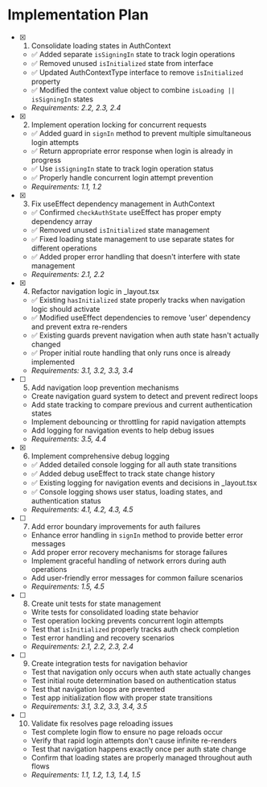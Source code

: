 # Implementation Plan

- [x] 1. Consolidate loading states in AuthContext

  - ✅ Added separate `isSigningIn` state to track login operations
  - ✅ Removed unused `isInitialized` state from interface
  - ✅ Updated AuthContextType interface to remove `isInitialized` property
  - ✅ Modified the context value object to combine `isLoading || isSigningIn` states
  - _Requirements: 2.2, 2.3, 2.4_

- [x] 2. Implement operation locking for concurrent requests

  - ✅ Added guard in `signIn` method to prevent multiple simultaneous login attempts
  - ✅ Return appropriate error response when login is already in progress
  - ✅ Use `isSigningIn` state to track login operation status
  - ✅ Properly handle concurrent login attempt prevention
  - _Requirements: 1.1, 1.2_

- [x] 3. Fix useEffect dependency management in AuthContext

  - ✅ Confirmed `checkAuthState` useEffect has proper empty dependency array
  - ✅ Removed unused `isInitialized` state management
  - ✅ Fixed loading state management to use separate states for different operations
  - ✅ Added proper error handling that doesn't interfere with state management
  - _Requirements: 2.1, 2.2_

- [x] 4. Refactor navigation logic in \_layout.tsx

  - ✅ Existing `hasInitialized` state properly tracks when navigation logic should activate
  - ✅ Modified useEffect dependencies to remove 'user' dependency and prevent extra re-renders
  - ✅ Existing guards prevent navigation when auth state hasn't actually changed
  - ✅ Proper initial route handling that only runs once is already implemented
  - _Requirements: 3.1, 3.2, 3.3, 3.4_

- [ ] 5. Add navigation loop prevention mechanisms

  - Create navigation guard system to detect and prevent redirect loops
  - Add state tracking to compare previous and current authentication states
  - Implement debouncing or throttling for rapid navigation attempts
  - Add logging for navigation events to help debug issues
  - _Requirements: 3.5, 4.4_

- [x] 6. Implement comprehensive debug logging

  - ✅ Added detailed console logging for all auth state transitions
  - ✅ Added debug useEffect to track state change history
  - ✅ Existing logging for navigation events and decisions in \_layout.tsx
  - ✅ Console logging shows user status, loading states, and authentication status
  - _Requirements: 4.1, 4.2, 4.3, 4.5_

- [ ] 7. Add error boundary improvements for auth failures

  - Enhance error handling in `signIn` method to provide better error messages
  - Add proper error recovery mechanisms for storage failures
  - Implement graceful handling of network errors during auth operations
  - Add user-friendly error messages for common failure scenarios
  - _Requirements: 1.5, 4.5_

- [ ] 8. Create unit tests for state management

  - Write tests for consolidated loading state behavior
  - Test operation locking prevents concurrent login attempts
  - Test that `isInitialized` properly tracks auth check completion
  - Test error handling and recovery scenarios
  - _Requirements: 2.1, 2.2, 2.3, 2.4_

- [ ] 9. Create integration tests for navigation behavior

  - Test that navigation only occurs when auth state actually changes
  - Test initial route determination based on authentication status
  - Test that navigation loops are prevented
  - Test app initialization flow with proper state transitions
  - _Requirements: 3.1, 3.2, 3.3, 3.4, 3.5_

- [ ] 10. Validate fix resolves page reloading issues
  - Test complete login flow to ensure no page reloads occur
  - Verify that rapid login attempts don't cause infinite re-renders
  - Test that navigation happens exactly once per auth state change
  - Confirm that loading states are properly managed throughout auth flows
  - _Requirements: 1.1, 1.2, 1.3, 1.4, 1.5_
